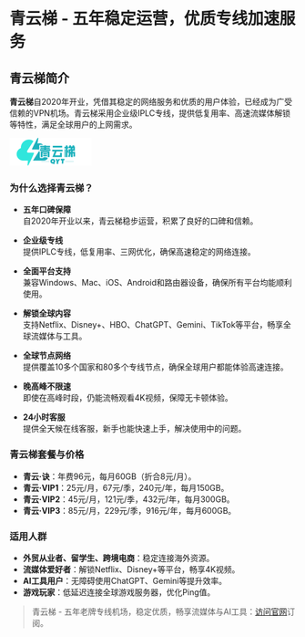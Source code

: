 # 青云梯 - 五年稳定运营，优质专线加速服务

## 青云梯简介

**青云梯**自2020年开业，凭借其稳定的网络服务和优质的用户体验，已经成为广受信赖的VPN机场。青云梯采用企业级IPLC专线，提供低复用率、高速流媒体解锁等特性，满足全球用户的上网需求。

![青云梯](qytlogo-144-49.png)

### 为什么选择青云梯？

- **五年口碑保障**  
  自2020年开业以来，青云梯稳步运营，积累了良好的口碑和信赖。

- **企业级专线**  
  提供IPLC专线，低复用率、三网优化，确保高速稳定的网络连接。

- **全面平台支持**  
  兼容Windows、Mac、iOS、Android和路由器设备，确保所有平台均能顺利使用。

- **解锁全球内容**  
  支持Netflix、Disney+、HBO、ChatGPT、Gemini、TikTok等平台，畅享全球流媒体与工具。

- **全球节点网络**  
  提供覆盖10多个国家和80多个专线节点，确保全球用户都能体验高速连接。

- **晚高峰不限速**  
  即使在高峰时段，仍能流畅观看4K视频，保障无卡顿体验。

- **24小时客服**  
  提供全天候在线客服，新手也能快速上手，解决使用中的问题。

### 青云梯套餐与价格

- **青云·诀**：年费96元，每月60GB（折合8元/月）。
- **青云·VIP1**：25元/月，67元/季，240元/年，每月150GB。
- **青云·VIP2**：45元/月，121元/季，432元/年，每月300GB。
- **青云·VIP3**：85元/月，229元/季，916元/年，每月600GB。

### 适用人群

- **外贸从业者、留学生、跨境电商**：稳定连接海外资源。
- **流媒体爱好者**：解锁Netflix、Disney+等平台，畅享4K视频。
- **AI工具用户**：无障碍使用ChatGPT、Gemini等提升效率。
- **游戏玩家**：低延迟连接全球游戏服务器，优化Ping值。

> 青云梯 - 五年老牌专线机场，稳定优质，畅享流媒体与AI工具：[访问官网](https://tiao.bid/270)订阅。
